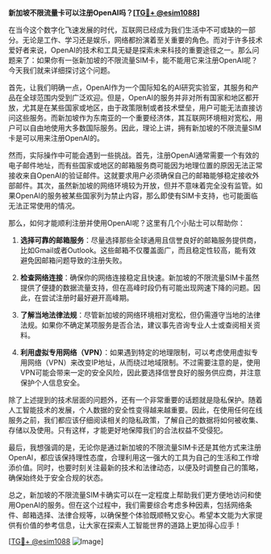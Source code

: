 **新加坡不限流量卡可以注册OpenAI吗？[[TG💪+ @esim1088](https://t.me/s/esim1088)]**

在当今这个数字化飞速发展的时代，互联网已经成为我们生活中不可或缺的一部分。无论是工作、学习还是娱乐，网络都扮演着至关重要的角色。而对于许多技术爱好者来说，OpenAI的技术和工具无疑是探索未来科技的重要途径之一。那么问题来了：如果你有一张新加坡的不限流量SIM卡，能不能用它来注册OpenAI呢？今天我们就来详细探讨这个问题。

首先，让我们明确一点，OpenAI作为一个国际知名的AI研究实验室，其服务和产品在全球范围内受到广泛欢迎。但是，OpenAI的服务并非对所有国家和地区都开放，尤其是在某些国家或地区，由于政策限制或者技术壁垒，用户可能无法直接访问这些服务。而新加坡作为东南亚的一个重要经济体，其互联网环境相对宽松，用户可以自由地使用大多数国际服务。因此，理论上讲，拥有新加坡的不限流量SIM卡是可以用来注册OpenAI的。

然而，实际操作中可能会遇到一些挑战。首先，注册OpenAI通常需要一个有效的电子邮件地址，而有些国家或地区的邮箱服务商可能因为地理位置的原因无法正常接收来自OpenAI的验证邮件。这就要求用户必须确保自己的邮箱能够稳定接收外部邮件。其次，虽然新加坡的网络环境较为开放，但并不意味着完全没有监管。如果OpenAI的服务被某些国家列为禁止内容，那么即使有SIM卡支持，也可能面临无法正常使用的情况。

那么，如何才能顺利注册并使用OpenAI呢？这里有几个小贴士可以帮助你：

1. **选择可靠的邮箱服务**：尽量选择那些全球通用且信誉良好的邮箱服务提供商，比如Gmail或者Outlook。这些邮箱不仅覆盖面广，而且稳定性较高，能有效避免因邮箱问题导致的注册失败。

2. **检查网络连接**：确保你的网络连接稳定且快速。新加坡的不限流量SIM卡虽然提供了便捷的数据流量支持，但在高峰时段仍有可能出现网速下降的问题。因此，在尝试注册时最好避开高峰期。

3. **了解当地法律法规**：尽管新加坡的网络环境相对宽松，但仍需遵守当地的法律法规。如果你不确定某项服务是否合法，建议事先咨询专业人士或查阅相关资料。

4. **利用虚拟专用网络（VPN）**：如果遇到特定的地理限制，可以考虑使用虚拟专用网络（VPN）来改变IP地址，从而绕过地域限制。不过需要注意的是，使用VPN可能会带来一定的安全风险，因此要选择信誉良好的服务供应商，并注意保护个人信息安全。

除了上述提到的技术层面的问题外，还有一个非常重要的话题就是隐私保护。随着人工智能技术的发展，个人数据的安全性变得越来越重要。因此，在使用任何在线服务之前，我们都应该仔细阅读相关的隐私政策，了解自己的数据将如何被收集、存储以及使用。只有这样，才能更好地保障我们的合法权益不受侵犯。

最后，我想强调的是，无论你是通过新加坡的不限流量SIM卡还是其他方式来注册OpenAI，都应该保持理性态度，合理利用这一强大的工具为自己的生活和工作增添价值。同时，也要时刻关注最新的技术和法律动态，以便及时调整自己的策略，确保始终处于安全合规的状态。

总之，新加坡的不限流量SIM卡确实可以在一定程度上帮助我们更方便地访问和使用OpenAI的服务。但在这个过程中，我们需要综合考虑多种因素，包括网络条件、邮箱选择、法律合规等，以确保整个体验既顺畅又安心。希望本文能为大家提供有价值的参考信息，让大家在探索人工智能世界的道路上更加得心应手！

[[TG💪+ @esim1088](https://t.me/s/esim1088) ![Image](https://i.postimg.cc/4NQfJmqS/Snipaste-2025-05-13-00-14-12.png)]